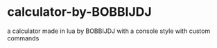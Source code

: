 # calculator-by-BOBBIJDJ
 a calculator made in lua by BOBBIJDJ with a console style with custom commands
